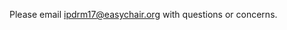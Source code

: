 

Please email <a href="mailto:ipdrm17@easychair.org">ipdrm17@easychair.org</a>
with questions or concerns.
